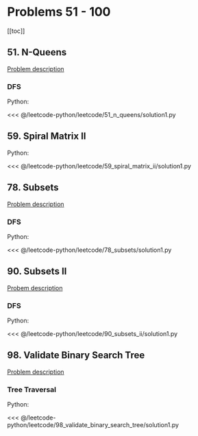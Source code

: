 # Problems 51 - 100

[[toc]]

## 51. N-Queens

[Problem description](https://leetcode.com/problems/n-queens/)

### DFS

Python:

<<< @/leetcode-python/leetcode/51_n_queens/solution1.py

## 59. Spiral Matrix II

Python:

<<< @/leetcode-python/leetcode/59_spiral_matrix_ii/solution1.py

## 78. Subsets

[Problem description](https://leetcode.com/problems/subsets/)

### DFS

Python:

<<< @/leetcode-python/leetcode/78_subsets/solution1.py

## 90. Subsets II

[Probem description](https://leetcode.com/problems/subsets-ii/)

### DFS

Python:

<<< @/leetcode-python/leetcode/90_subsets_ii/solution1.py

## 98. Validate Binary Search Tree

[Problem description](https://leetcode.com/problems/validate-binary-search-tree/)

### Tree Traversal

Python:

<<< @/leetcode-python/leetcode/98_validate_binary_search_tree/solution1.py
